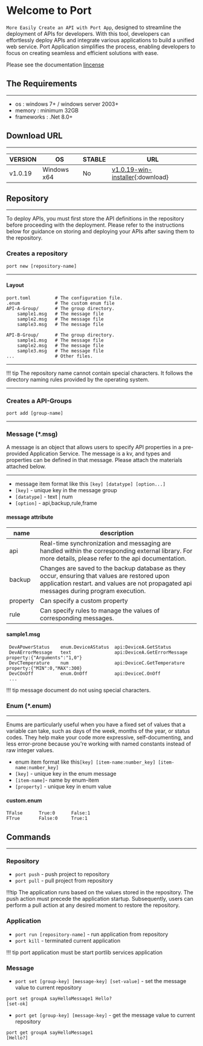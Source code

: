 # Welcome to Port

`More Easily Create an API with Port App`, designed to streamline the deployment of APIs for developers. With this tool, developers can effortlessly deploy APIs and integrate various applications to build a unified web service. Port Application simplifies the process, enabling developers to focus on creating seamless and efficient solutions with ease.

Please see the documentation [lincense](license.md)

## The Requirements 
---
* os         : windows 7+ / windows server 2003+
* memory     : minimum 32GB
* frameworks : .Net 8.0+


## Download URL
---

VERSION | OS |STABLE | URL 
------|--------|--------|--------
v1.0.19 | Windows x64 | No | [v1.0.19-win-installer](https://github.com/portget/port/archive/refs/tags/v1.0.19-win-installer.zip){:download}

## Repository
___
To deploy APIs, you must first store the API definitions in the repository before proceeding with the deployment. 
Please refer to the instructions below for guidance on storing and deploying your APIs after saving them to the repository.




### Creates a repository 
```console
port new [repository-name]
```
___
#### Layout
 
    port.toml         # The configuration file.
    .enum             # The custom enum file 
    API-A-Group/      # The group directory. 
        sample1.msg   # The message file
        sample2.msg   # The message file
        sample3.msg   # The message file

    API-B-Group/      # The group directory. 
        sample1.msg   # The message file
        sample2.msg   # The message file
        sample3.msg   # The message file
    ...               # Other files.

___

!!! tip
    The repository name cannot contain special characters. 
    It follows the directory naming rules provided by the operating system.
___

### Creates a API-Groups 

```console
port add [group-name]
```


___

### Message (*.msg)
A message is an object that allows users to specify API properties in a pre-provided Application Service. The message is a kv, and types and properties can be defined in that message. 
Please attach the materials attached below. 
___
* message item format like this `[key] [datatype] [option...]`
* `[key]`      - unique key in the message group
* `[datatype]` - text | num 
* `[option]` - api,backup,rule,frame

#### message attribute
 
 name|description
 ------|--------
 api     | Real-time synchronization and messaging are handled within the corresponding external library. For more details, please refer to the api documentation.
 backup  | Changes are saved to the backup database as they occur, ensuring that values are restored upon application restart. and values are not propagated api messages during program execution.
 property| Can specify a custom property
 rule    | Can specify rules to manage the values of corresponding messages.  
 
#### sample1.msg
```console
 DevAPowerStatus    enum.DeviceAStatus  api:DeviceA.GetStatus         
 DevAErrorMessage   text                api:DeviceA.GetErrorMessage property:{"Arguments":"1,0"}
 DevCTemperature    num                 api:DeviceC.GetTemperature property:{"MIN":0,"MAX":300}
 DevCOnOff          enum.OnOff          api:DeviceC.OnOff           
 ...
```

!!! tip
    message document do not using special characters. 


### Enum (*.enum)
___

Enums are particularly useful when you have a fixed set of values that a variable can take, such as days of the week, months of the year, or status codes. They help make your code more expressive, self-documenting, and less error-prone because you're working with named constants instead of raw integer values. 

* enum item format like this`[key] [item-name:number_key] [item-name:number_key]` 
* `[key]`      - unique key in the enum message
* `[item-name]`- name by enum-item
* `[property]` - unique key in enum value




#### custom.enum
```console
TFalse      True:0      False:1
FTrue       False:0     True:1
```



## Commands
___
### Repository
* `port push` - push project to repository
* `port pull` - pull project from repository

!!!tip
    The application runs based on the values stored in the repository. The push action must precede the application startup. 
    Subsequently, users can perform a pull action at any desired moment to restore the repository.



### Application 
* `port run [repository-name]` - run application from repository
* `port kill` - terminated current application


!!! tip
    port application must be start portlib services application


### Message
* `port set [group-key] [message-key] [set-value]` - set the message value to current repository
```console
port set groupA sayHelloMessage1 Hello?
[set-ok]
```
* `port get [group-key] [message-key]` - get the message value to current repository
```console
port get groupA sayHelloMessage1
[Hello?]
```

